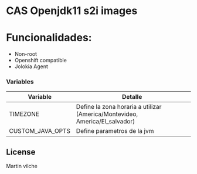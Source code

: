 # CAS Openjdk11 s2i images 


# Funcionalidades:

- Non-root
- Openshift compatible
- Jolokia Agent

### Variables


| Variable | Detalle |
| ------ | ------ |
| TIMEZONE | Define la zona horaria a utilizar (America/Montevideo, America/El_salvador) |
| CUSTOM_JAVA_OPTS | Define parametros de la jvm |


License
----

Martin vilche
